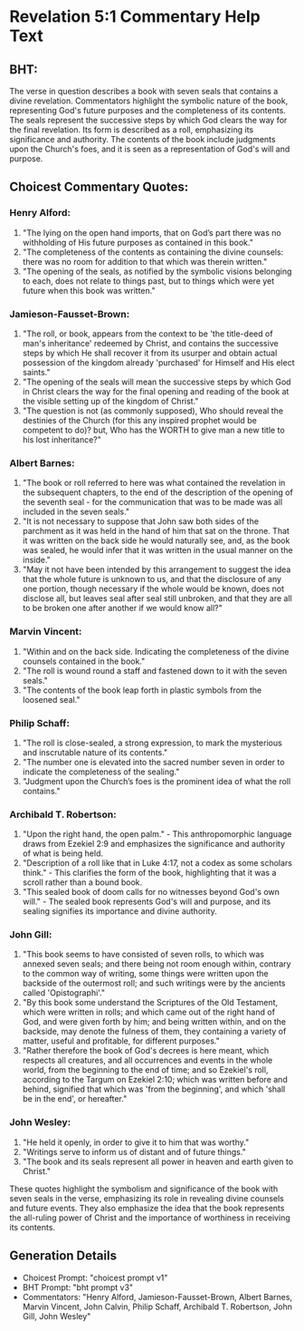 # Revelation 5:1 Commentary Help Text

## BHT:
The verse in question describes a book with seven seals that contains a divine revelation. Commentators highlight the symbolic nature of the book, representing God's future purposes and the completeness of its contents. The seals represent the successive steps by which God clears the way for the final revelation. Its form is described as a roll, emphasizing its significance and authority. The contents of the book include judgments upon the Church's foes, and it is seen as a representation of God's will and purpose.

## Choicest Commentary Quotes:
### Henry Alford:
1. "The lying on the open hand imports, that on God’s part there was no withholding of His future purposes as contained in this book."
2. "The completeness of the contents as containing the divine counsels: there was no room for addition to that which was therein written."
3. "The opening of the seals, as notified by the symbolic visions belonging to each, does not relate to things past, but to things which were yet future when this book was written."

### Jamieson-Fausset-Brown:
1. "The roll, or book, appears from the context to be 'the title-deed of man's inheritance' redeemed by Christ, and contains the successive steps by which He shall recover it from its usurper and obtain actual possession of the kingdom already 'purchased' for Himself and His elect saints." 
2. "The opening of the seals will mean the successive steps by which God in Christ clears the way for the final opening and reading of the book at the visible setting up of the kingdom of Christ."
3. "The question is not (as commonly supposed), Who should reveal the destinies of the Church (for this any inspired prophet would be competent to do)? but, Who has the WORTH to give man a new title to his lost inheritance?"

### Albert Barnes:
1. "The book or roll referred to here was what contained the revelation in the subsequent chapters, to the end of the description of the opening of the seventh seal - for the communication that was to be made was all included in the seven seals."
2. "It is not necessary to suppose that John saw both sides of the parchment as it was held in the hand of him that sat on the throne. That it was written on the back side he would naturally see, and, as the book was sealed, he would infer that it was written in the usual manner on the inside."
3. "May it not have been intended by this arrangement to suggest the idea that the whole future is unknown to us, and that the disclosure of any one portion, though necessary if the whole would be known, does not disclose all, but leaves seal after seal still unbroken, and that they are all to be broken one after another if we would know all?"

### Marvin Vincent:
1. "Within and on the back side. Indicating the completeness of the divine counsels contained in the book." 
2. "The roll is wound round a staff and fastened down to it with the seven seals." 
3. "The contents of the book leap forth in plastic symbols from the loosened seal."

### Philip Schaff:
1. "The roll is close-sealed, a strong expression, to mark the mysterious and inscrutable nature of its contents."
2. "The number one is elevated into the sacred number seven in order to indicate the completeness of the sealing."
3. "Judgment upon the Church’s foes is the prominent idea of what the roll contains."

### Archibald T. Robertson:
1. "Upon the right hand, the open palm." - This anthropomorphic language draws from Ezekiel 2:9 and emphasizes the significance and authority of what is being held.
2. "Description of a roll like that in Luke 4:17, not a codex as some scholars think." - This clarifies the form of the book, highlighting that it was a scroll rather than a bound book.
3. "This sealed book of doom calls for no witnesses beyond God's own will." - The sealed book represents God's will and purpose, and its sealing signifies its importance and divine authority.

### John Gill:
1. "This book seems to have consisted of seven rolls, to which was annexed seven seals; and there being not room enough within, contrary to the common way of writing, some things were written upon the backside of the outermost roll; and such writings were by the ancients called 'Opistographi'." 
2. "By this book some understand the Scriptures of the Old Testament, which were written in rolls; and which came out of the right hand of God, and were given forth by him; and being written within, and on the backside, may denote the fulness of them, they containing a variety of matter, useful and profitable, for different purposes."
3. "Rather therefore the book of God's decrees is here meant, which respects all creatures, and all occurrences and events in the whole world, from the beginning to the end of time; and so Ezekiel's roll, according to the Targum on Ezekiel 2:10; which was written before and behind, signified that which was 'from the beginning', and which 'shall be in the end', or hereafter."

### John Wesley:
1. "He held it openly, in order to give it to him that was worthy."
2. "Writings serve to inform us of distant and of future things."
3. "The book and its seals represent all power in heaven and earth given to Christ."

These quotes highlight the symbolism and significance of the book with seven seals in the verse, emphasizing its role in revealing divine counsels and future events. They also emphasize the idea that the book represents the all-ruling power of Christ and the importance of worthiness in receiving its contents.


## Generation Details
- Choicest Prompt: "choicest prompt v1"
- BHT Prompt: "bht prompt v3"
- Commentators: "Henry Alford, Jamieson-Fausset-Brown, Albert Barnes, Marvin Vincent, John Calvin, Philip Schaff, Archibald T. Robertson, John Gill, John Wesley"
